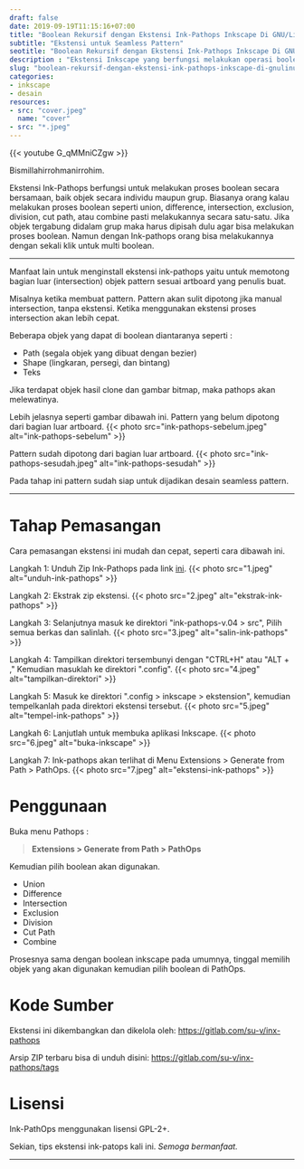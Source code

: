 ```yaml
---
draft: false
date: 2019-09-19T11:15:16+07:00
title: "Boolean Rekursif dengan Ekstensi Ink-Pathops Inkscape Di GNU/Linux"
subtitle: "Ekstensi untuk Seamless Pattern"
seotitle: "Boolean Rekursif dengan Ekstensi Ink-Pathops Inkscape Di GNU/Linux"
description : "Ekstensi Inkscape yang berfungsi melakukan operasi boolean seperti union, difference, intersection, exclusion, division, cut path, dan combine secara rekursif dalam waktu yang bersamaan. Ink-pathops juga bisa melakukan proses boolean objek di dalam grup."
slug: "boolean-rekursif-dengan-ekstensi-ink-pathops-inkscape-di-gnulinux"
categories:
- inkscape
- desain
resources:
- src: "cover.jpeg"
  name: "cover"
- src: "*.jpeg"
---
```


{{< youtube G_qMMniCZgw >}}

Bismillahirrohmanirrohim.

Ekstensi Ink-Pathops berfungsi untuk melakukan proses boolean secara bersamaan, baik objek secara individu maupun grup. Biasanya orang kalau melakukan proses boolean seperti union, difference, intersection, exclusion, division, cut path, atau combine pasti melakukannya secara satu-satu. Jika objek tergabung didalam grup maka harus dipisah dulu agar bisa melakukan proses boolean. Namun dengan Ink-pathops orang bisa melakukannya dengan sekali klik untuk multi boolean.

***

Manfaat lain untuk menginstall ekstensi ink-pathops yaitu untuk memotong bagian luar (intersection) objek pattern sesuai artboard yang penulis buat.

Misalnya ketika membuat pattern. Pattern akan sulit dipotong jika manual intersection, tanpa ekstensi. Ketika menggunakan ekstensi proses intersection akan lebih cepat.

Beberapa objek yang dapat di boolean diantaranya seperti :

- Path (segala objek yang dibuat dengan bezier)
- Shape (lingkaran, persegi, dan bintang)
- Teks

Jika terdapat objek hasil clone dan gambar bitmap, maka pathops akan melewatinya.

Lebih jelasnya seperti gambar dibawah ini. Pattern yang belum dipotong dari bagian luar artboard.
{{< photo src="ink-pathops-sebelum.jpeg" alt="ink-pathops-sebelum" >}}

Pattern sudah dipotong dari bagian luar artboard.
{{< photo src="ink-pathops-sesudah.jpeg" alt="ink-pathops-sesudah" >}}

Pada tahap ini pattern sudah siap untuk dijadikan desain seamless pattern.

***

# Tahap Pemasangan

Cara pemasangan ekstensi ini mudah dan cepat, seperti cara dibawah ini.

Langkah 1: Unduh Zip Ink-Pathops pada link [ini].
{{< photo src="1.jpeg" alt="unduh-ink-pathops" >}}

Langkah 2: Ekstrak zip ekstensi.
{{< photo src="2.jpeg" alt="ekstrak-ink-pathops" >}}

Langkah 3: Selanjutnya masuk ke direktori "ink-pathops-v.04 > src", Pilih semua berkas dan salinlah.
{{< photo src="3.jpeg" alt="salin-ink-pathops" >}}

Langkah 4: Tampilkan direktori tersembunyi dengan "CTRL+H" atau "ALT + ," Kemudian masuklah ke direktori ".config".
{{< photo src="4.jpeg" alt="tampilkan-direktori" >}}

Langkah 5: Masuk ke direktori ".config > inkscape > ekstension", kemudian tempelkanlah pada direktori ekstensi tersebut.
{{< photo src="5.jpeg" alt="tempel-ink-pathops" >}}

Langkah 6: Lanjutlah untuk membuka aplikasi Inkscape.
{{< photo src="6.jpeg" alt="buka-inkscape" >}}

Langkah 7: Ink-pathops akan terlihat di Menu Extensions > Generate from Path > PathOps.
{{< photo src="7.jpeg" alt="ekstensi-ink-pathops" >}}

# Penggunaan

Buka menu Pathops :

> **Extensions > Generate from Path > PathOps**

Kemudian pilih boolean akan digunakan.

- Union
- Difference
- Intersection
- Exclusion
- Division
- Cut Path
- Combine

Prosesnya sama dengan boolean inkscape pada umumnya, tinggal memilih objek yang akan digunakan kemudian pilih boolean di PathOps.

# Kode Sumber

Ekstensi ini dikembangkan dan dikelola oleh:
https://gitlab.com/su-v/inx-pathops

Arsip ZIP terbaru bisa di unduh disini: 
https://gitlab.com/su-v/inx-pathops/tags

# Lisensi

Ink-PathOps menggunakan lisensi GPL-2+.

Sekian, tips ekstensi ink-patops kali ini. _Semoga bermanfaat._

***

[ini]:https://gitlab.com/su-v/inx-pathops/tags
